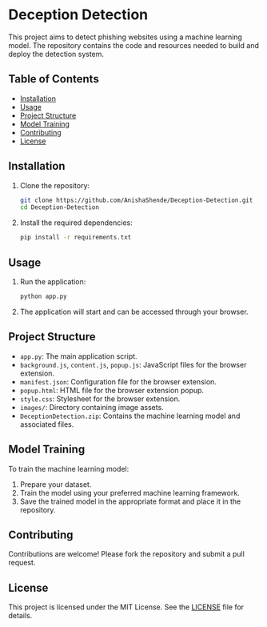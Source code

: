 # Deception Detection

This project aims to detect phishing websites using a machine learning model. The repository contains the code and resources needed to build and deploy the detection system.

## Table of Contents

- [Installation](#installation)
- [Usage](#usage)
- [Project Structure](#project-structure)
- [Model Training](#model-training)
- [Contributing](#contributing)
- [License](#license)

## Installation

1. Clone the repository:
    ```bash
    git clone https://github.com/AnishaShende/Deception-Detection.git
    cd Deception-Detection
    ```

2. Install the required dependencies:
    ```bash
    pip install -r requirements.txt
    ```

## Usage

1. Run the application:
    ```bash
    python app.py
    ```

2. The application will start and can be accessed through your browser.

## Project Structure

- `app.py`: The main application script.
- `background.js`, `content.js`, `popup.js`: JavaScript files for the browser extension.
- `manifest.json`: Configuration file for the browser extension.
- `popup.html`: HTML file for the browser extension popup.
- `style.css`: Stylesheet for the browser extension.
- `images/`: Directory containing image assets.
- `DeceptionDetection.zip`: Contains the machine learning model and associated files.

## Model Training

To train the machine learning model:

1. Prepare your dataset.
2. Train the model using your preferred machine learning framework.
3. Save the trained model in the appropriate format and place it in the repository.

## Contributing

Contributions are welcome! Please fork the repository and submit a pull request.

## License

This project is licensed under the MIT License. See the [LICENSE](LICENSE) file for details.
